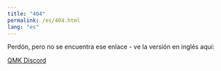 ```yaml
---
title: "404"
permalink: /es/404.html
lang: "es"
---
```


Perdón, pero no se encuentra ese enlace - ve la versión en inglés aquí: <a id="en-url"></span>

<a href="https://discord.gg/mBcszEFSdr">QMK Discord</a>

<script>
var url = window.location.origin + window.location.pathname.replace(/\/[^/]+/, '');
var a = document.getElementById("en-url")
a.innerHTML = url;
a.href = url;
</script>